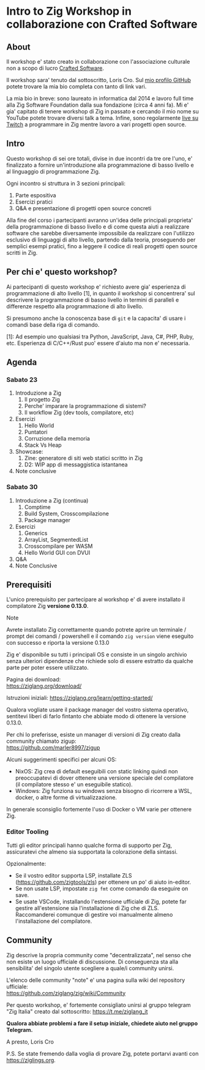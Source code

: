 # Intro to Zig Workshop in collaborazione con Crafted Software

## About
Il workshop e' stato creato in collaborazione con l'associazione culturale non a scopo di lucro [Crafted Software](https://craftedsoftware.org).

Il workshop sara' tenuto dal sottoscritto, Loris Cro. Sul [mio profilo GitHub](https://github.com/kristoff-it/) potete trovare la mia bio completa con tanto di link vari. 

La mia bio in breve: sono laureato in informatica dal 2014 e lavoro full time alla Zig Software Foundation dalla sua fondazione (circa 4 anni fa). Mi e' gia' capitato di tenere workshop di Zig in passato e cercando il mio nome su YouTube potete trovare diversi talk a tema. Infine, sono regolarmente [live su Twitch](https://twitch.tv/kristoff_it) a programmare in Zig mentre lavoro a vari progetti open source.

## Intro
Questo workshop di sei ore totali, divise in due incontri da tre ore l'uno, e' finalizzato a fornire un'introduzione alla programmazione di basso livello e al linguaggio di programmazione Zig.

Ogni incontro si struttura in 3 sezioni principali:
1. Parte espositiva
2. Esercizi pratici
3. Q&A e presentazione di progetti open source concreti

Alla fine del corso i partecipanti avranno un'idea delle principali proprieta' della programmazione di basso livello e di come questa aiuti a realizzare software che sarebbe diversamente impossibile da realizzare con l'utilizzo esclusivo di linguaggi di alto livello, partendo dalla teoria, proseguendo per semplici esempi pratici, fino a leggere il codice di reali progetti open source scritti in Zig.

## Per chi e' questo workshop?
Ai partecipanti di questo workshop e' richiesto avere gia' esperienza di programmazione di alto livello [1], in quanto il workshop
si concentrera' sul descrivere la programmazione di basso livello in termini di paralleli e differenze respetto alla programmazione
di alto livello.

Si presumono anche la conoscenza base di `git` e la capacita' di usare i comandi base della riga di comando.

[1]: Ad esempio uno qualsiasi tra Python, JavaScript, Java, C#, PHP, Ruby, etc. 
     Esperienza di C/C++/Rust puo' essere d'aiuto ma non e' necessaria.

## Agenda
### Sabato 23
1. Introduzione a Zig
	1. Il progetto Zig
	2. Perche' imparare la programmazione di sistemi?
	3. Il workflow Zig (dev tools, compilatore, etc)
2. Esercizi
	1. Hello World
	2. Puntatori
	3. Corruzione della memoria
	4. Stack Vs Heap
3. Showcase:
	1. Zine: generatore di siti web statici scritto in Zig
	2. D2: WIP app di messaggistica istantanea 
4. Note conclusive
 
### Sabato 30
1. Introduzione a Zig (continua)
	1. Comptime
	2. Build System, Crosscompilazione
	3. Package manager
2. Esercizi
	1. Generics
	2. ArrayList, SegmentedList
	3. Crosscompilare per WASM
	4. Hello World GUI con DVUI
3. Q&A
4. Note Conclusive

## Prerequisiti
L'unico prerequisito per partecipare al workshop e' di avere installato il compilatore Zig **versione 0.13.0**.

>[!NOTE]
>Avrete installato Zig correttamente quando potrete aprire un terminale / prompt dei comandi / powershell e il comando `zig version` viene eseguito con successo e riporta la versione 0.13.0

Zig e' disponibile su tutti i principali OS e consiste in un singolo archivio senza ulteriori dipendenze che richiede solo di essere estratto da qualche parte per poter essere utilizzato.

Pagina dei download:  
https://ziglang.org/download/

Istruzioni iniziali:
https://ziglang.org/learn/getting-started/

Qualora vogliate usare il package manager del vostro sistema operativo, sentitevi liberi di farlo fintanto che abbiate modo di ottenere la versione 0.13.0.

Per chi lo preferisse, esiste un manager di versioni di Zig creato dalla community chiamato zigup:  
https://github.com/marler8997/zigup

Alcuni suggerimenti specifici per alcuni OS:

- NixOS: Zig crea di default eseguibili con static linking quindi non preoccupatevi di dover ottenere una versione speciale del compilatore (il compilatore stesso e' un eseguibile statico).
- Windows: Zig funziona su windows senza bisogno di ricorrere a WSL, docker, o altre forme di virtualizzazione.

In generale sconsiglio fortemente l'uso di Docker o VM varie per ottenere Zig.

### Editor Tooling

Tutti gli editor principali hanno qualche forma di supporto per Zig, assicuratevi che almeno sia supportata la colorazione della sintassi.

Opzionalmente:
- Se il vostro editor supporta LSP, installate ZLS (https://github.com/zigtools/zls) per ottenere un po' di aiuto in-editor.
- Se non usate LSP, impostate `zig fmt` come comando da eseguire on save.
- Se usate VSCode, installando l'estensione ufficiale di Zig, potete far gestire all'estensione sia l'installazione di Zig che di ZLS. Raccomanderei comunque di gestire voi manualmente almeno l'installazione del compilatore.


## Community
Zig descrive la propria community come "decentralizzata", nel senso che non esiste un luogo ufficiale di discussione. Di conseguenza sta alla sensibilita' del singolo utente scegliere a quale/i community unirsi.

L'elenco delle community "note" e' una pagina sulla wiki del repository ufficiale:  
https://github.com/ziglang/zig/wiki/Community

Per questo workshop, e' fortemente consigliato unirsi al gruppo telegram "Zig Italia" creato dal sottoscritto: https://t.me/ziglang_it

**Qualora abbiate problemi a fare il setup iniziale, chiedete aiuto nel gruppo Telegram.**

A presto,
Loris Cro


P.S. 
Se state fremendo dalla voglia di provare Zig, potete portarvi avanti con https://ziglings.org.

